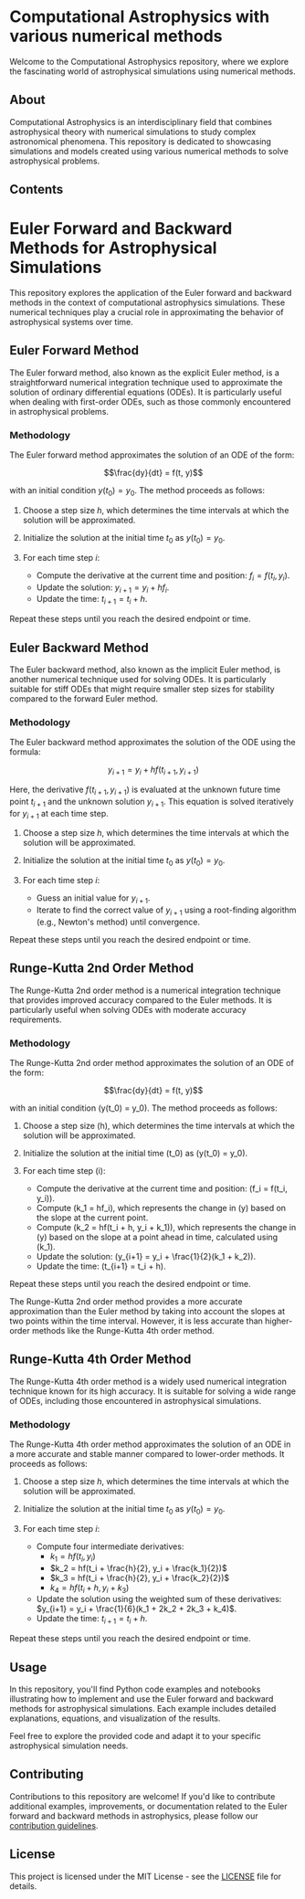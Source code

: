 # Computational Astrophysics with various numerical methods
Welcome to the Computational Astrophysics repository, where we explore the fascinating world of astrophysical simulations using numerical methods.

## About

Computational Astrophysics is an interdisciplinary field that combines astrophysical theory with numerical simulations to study complex astronomical phenomena. This repository is dedicated to showcasing simulations and models created using various numerical methods to solve astrophysical problems.

## Contents

# Euler Forward and Backward Methods for Astrophysical Simulations

This repository explores the application of the Euler forward and backward methods in the context of computational astrophysics simulations. These numerical techniques play a crucial role in approximating the behavior of astrophysical systems over time.

## Euler Forward Method

The Euler forward method, also known as the explicit Euler method, is a straightforward numerical integration technique used to approximate the solution of ordinary differential equations (ODEs). It is particularly useful when dealing with first-order ODEs, such as those commonly encountered in astrophysical problems.

### Methodology

The Euler forward method approximates the solution of an ODE of the form:

$$\frac{dy}{dt} = f(t, y)$$

with an initial condition $y(t_0) = y_0$. The method proceeds as follows:

1. Choose a step size $h$, which determines the time intervals at which the solution will be approximated.

2. Initialize the solution at the initial time $t_0$ as $y(t_0) = y_0$.

3. For each time step $i$:
   - Compute the derivative at the current time and position: $f_i = f(t_i, y_i)$.
   - Update the solution: $y_{i+1} = y_i + hf_i$.
   - Update the time: $t_{i+1} = t_i + h$.

Repeat these steps until you reach the desired endpoint or time.

## Euler Backward Method

The Euler backward method, also known as the implicit Euler method, is another numerical technique used for solving ODEs. It is particularly suitable for stiff ODEs that might require smaller step sizes for stability compared to the forward Euler method.

### Methodology

The Euler backward method approximates the solution of the ODE using the formula:

$$y_{i+1} = y_i + hf(t_{i+1}, y_{i+1})$$

Here, the derivative $f(t_{i+1}, y_{i+1})$ is evaluated at the unknown future time point $t_{i+1}$ and the unknown solution $y_{i+1}$. This equation is solved iteratively for $y_{i+1}$ at each time step.

1. Choose a step size $h$, which determines the time intervals at which the solution will be approximated.

2. Initialize the solution at the initial time $t_0$ as $y(t_0) = y_0$.

3. For each time step $i$:
   - Guess an initial value for $y_{i+1}$.
   - Iterate to find the correct value of $y_{i+1}$ using a root-finding algorithm (e.g., Newton's method) until convergence.

Repeat these steps until you reach the desired endpoint or time.



## Runge-Kutta 2nd Order Method

The Runge-Kutta 2nd order method is a numerical integration technique that provides improved accuracy compared to the Euler methods. It is particularly useful when solving ODEs with moderate accuracy requirements.

### Methodology

The Runge-Kutta 2nd order method approximates the solution of an ODE of the form:

$$\frac{dy}{dt} = f(t, y)$$

with an initial condition \(y(t_0) = y_0\). The method proceeds as follows:

1. Choose a step size \(h\), which determines the time intervals at which the solution will be approximated.

2. Initialize the solution at the initial time \(t_0\) as \(y(t_0) = y_0\).

3. For each time step \(i\):
   - Compute the derivative at the current time and position: \(f_i = f(t_i, y_i)\).
   - Compute \(k_1 = hf_i\), which represents the change in \(y\) based on the slope at the current point.
   - Compute \(k_2 = hf(t_i + h, y_i + k_1)\), which represents the change in \(y\) based on the slope at a point ahead in time, calculated using \(k_1\).
   - Update the solution: \(y_{i+1} = y_i + \frac{1}{2}(k_1 + k_2)\).
   - Update the time: \(t_{i+1} = t_i + h\).

Repeat these steps until you reach the desired endpoint or time.

The Runge-Kutta 2nd order method provides a more accurate approximation than the Euler method by taking into account the slopes at two points within the time interval. However, it is less accurate than higher-order methods like the Runge-Kutta 4th order method.

## Runge-Kutta 4th Order Method

The Runge-Kutta 4th order method is a widely used numerical integration technique known for its high accuracy. It is suitable for solving a wide range of ODEs, including those encountered in astrophysical simulations.

### Methodology

The Runge-Kutta 4th order method approximates the solution of an ODE in a more accurate and stable manner compared to lower-order methods. It proceeds as follows:

1. Choose a step size $h$, which determines the time intervals at which the solution will be approximated.

2. Initialize the solution at the initial time $t_0$ as $y(t_0) = y_0$.

3. For each time step $i$:
   - Compute four intermediate derivatives:
     - $k_1 = hf(t_i, y_i)$
     - $k_2 = hf(t_i + \frac{h}{2}, y_i + \frac{k_1}{2})$
     - $k_3 = hf(t_i + \frac{h}{2}, y_i + \frac{k_2}{2})$
     - $k_4 = hf(t_i + h, y_i + k_3)$
   - Update the solution using the weighted sum of these derivatives: $y_{i+1} = y_i + \frac{1}{6}(k_1 + 2k_2 + 2k_3 + k_4)$.
   - Update the time: $t_{i+1} = t_i + h$.

Repeat these steps until you reach the desired endpoint or time.


## Usage

In this repository, you'll find Python code examples and notebooks illustrating how to implement and use the Euler forward and backward methods for astrophysical simulations. Each example includes detailed explanations, equations, and visualization of the results.

Feel free to explore the provided code and adapt it to your specific astrophysical simulation needs.

## Contributing

Contributions to this repository are welcome! If you'd like to contribute additional examples, improvements, or documentation related to the Euler forward and backward methods in astrophysics, please follow our [contribution guidelines](CONTRIBUTING.md).

## License

This project is licensed under the MIT License - see the [LICENSE](LICENSE) file for details.
